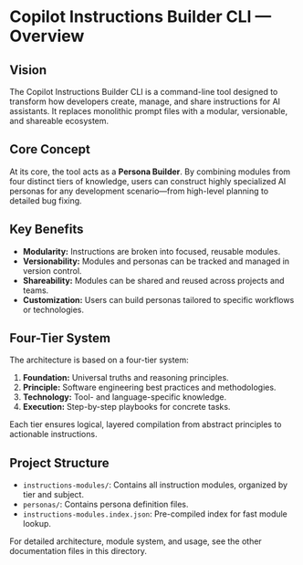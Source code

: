 # Copilot Instructions Builder CLI — Overview

## Vision

The Copilot Instructions Builder CLI is a command-line tool designed to transform how developers create, manage, and share instructions for AI assistants. It replaces monolithic prompt files with a modular, versionable, and shareable ecosystem.

## Core Concept

At its core, the tool acts as a **Persona Builder**. By combining modules from four distinct tiers of knowledge, users can construct highly specialized AI personas for any development scenario—from high-level planning to detailed bug fixing.

## Key Benefits

- **Modularity:** Instructions are broken into focused, reusable modules.
- **Versionability:** Modules and personas can be tracked and managed in version control.
- **Shareability:** Modules can be shared and reused across projects and teams.
- **Customization:** Users can build personas tailored to specific workflows or technologies.

## Four-Tier System

The architecture is based on a four-tier system:
1. **Foundation:** Universal truths and reasoning principles.
2. **Principle:** Software engineering best practices and methodologies.
3. **Technology:** Tool- and language-specific knowledge.
4. **Execution:** Step-by-step playbooks for concrete tasks.

Each tier ensures logical, layered compilation from abstract principles to actionable instructions.

## Project Structure

- `instructions-modules/`: Contains all instruction modules, organized by tier and subject.
- `personas/`: Contains persona definition files.
- `instructions-modules.index.json`: Pre-compiled index for fast module lookup.

For detailed architecture, module system, and usage, see the other documentation files in this directory.